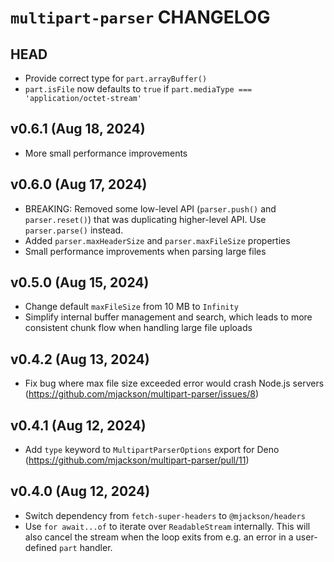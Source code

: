 # `multipart-parser` CHANGELOG

## HEAD

- Provide correct type for `part.arrayBuffer()`
- `part.isFile` now defaults to `true` if `part.mediaType === 'application/octet-stream'`

## v0.6.1 (Aug 18, 2024)

- More small performance improvements

## v0.6.0 (Aug 17, 2024)

- BREAKING: Removed some low-level API (`parser.push()` and `parser.reset()`) that was duplicating higher-level API. Use `parser.parse()` instead.
- Added `parser.maxHeaderSize` and `parser.maxFileSize` properties
- Small performance improvements when parsing large files

## v0.5.0 (Aug 15, 2024)

- Change default `maxFileSize` from 10 MB to `Infinity`
- Simplify internal buffer management and search, which leads to more consistent chunk flow when handling large file uploads

## v0.4.2 (Aug 13, 2024)

- Fix bug where max file size exceeded error would crash Node.js servers (https://github.com/mjackson/multipart-parser/issues/8)

## v0.4.1 (Aug 12, 2024)

- Add `type` keyword to `MultipartParserOptions` export for Deno (https://github.com/mjackson/multipart-parser/pull/11)

## v0.4.0 (Aug 12, 2024)

- Switch dependency from `fetch-super-headers` to `@mjackson/headers`
- Use `for await...of` to iterate over `ReadableStream` internally. This will also cancel the stream when the loop exits from e.g. an error in a user-defined `part` handler.
